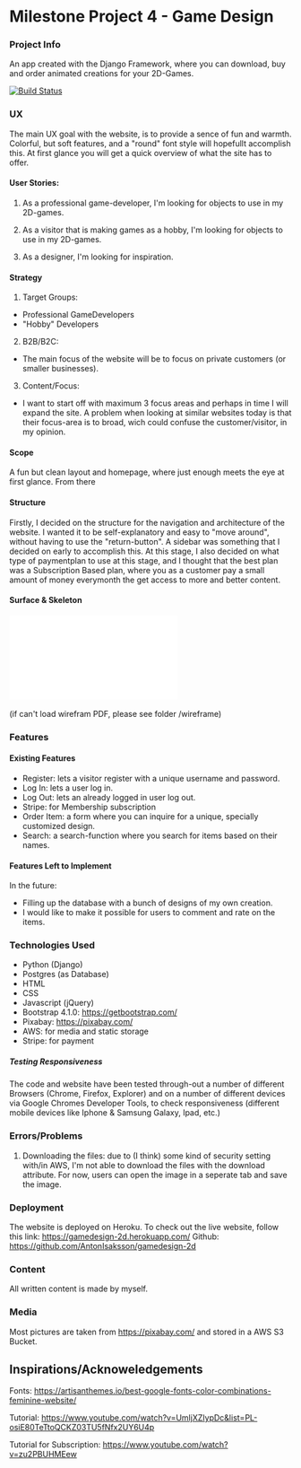 # Milestone Project 4 - Game Design

### Project Info ### 
An app created with the Django Framework, where you can download, buy and order animated creations for your 2D-Games.

[![Build Status](https://travis-ci.org/AntonIsaksson/gamedesign-2d.svg?branch=master)](https://travis-ci.org/AntonIsaksson/gamedesign-2d)



### UX ###

The main UX goal with the website, is to provide a sence of fun and warmth. Colorful, but soft features, and a "round" font style will hopefullt accomplish this. At first glance you will get a quick overview of what the site has to offer.


#### User Stories: ####

1.	As a professional game-developer, I'm looking for objects to use in my 2D-games.  

2.	As a visitor that is making games as a hobby, I'm looking for objects to use in my 2D-games.

3.	As a designer, I'm looking for inspiration.                

#### Strategy ####

1. Target Groups:
-  Professional GameDevelopers
-  "Hobby" Developers
2. B2B/B2C:
-  The main focus of the website will be to focus on private customers (or smaller businesses).
3. Content/Focus:
-  I want to start off with maximum 3 focus areas and perhaps in time I will expand the site. A problem when looking at similar websites today is that their focus-area is to broad, wich could confuse the customer/visitor, in my opinion. 

#### Scope ####

A fun but clean layout and homepage, where just enough meets the eye at first glance. From there 

#### Structure ####

Firstly, I decided on the structure for the navigation and architecture of the website. I wanted it to be self-explanatory and easy to "move around", without having to use the "return-button". A sidebar was something that I decided on early to accomplish this. At this stage, I also decided on what type of paymentplan to use at this stage, and I thought that the best plan was a Subscription Based plan, where you as a customer pay a small amount of money everymonth the get access to more and better content.  

#### Surface & Skeleton ####

![Wireframe](/wireframe/MileStoneProject4-WireFrame.pdf)

(if can't load wirefram PDF, please see folder /wireframe)


### Features ###

#### Existing Features ####

-   Register: lets a visitor register with a unique username and password. 
-	Log In: lets a user log in.
-	Log Out: lets an already logged in user log out.
-	Stripe: for Membership subscription
-	Order Item: a form where you can inquire for a unique, specially customized design. 
-   Search: a search-function where you search for items based on their names.



#### Features Left to Implement ####

In the future:
- Filling up the database with a bunch of designs of my own creation.
- I would like to make it possible for users to comment and rate on the items. 

### Technologies Used ###

-   Python (Django)
-   Postgres (as Database)
-	HTML
-	CSS
-   Javascript (jQuery)
-	Bootstrap 4.1.0: https://getbootstrap.com/
-	Pixabay: https://pixabay.com/
-   AWS: for media and static storage
-   Stripe: for payment



##### Testing Responsiveness #####
The code and website have been tested through-out a number of different Browsers (Chrome, Firefox, Explorer) and on a number of different devices via Google Chromes Developer Tools, to check responsiveness (different mobile devices like Iphone & Samsung Galaxy, Ipad, etc.) 


### Errors/Problems ### 

1. Downloading the files: due to (I think) some kind of security setting with/in AWS, I'm not able to download the files with the download attribute. For now, users can open the image in a seperate tab and save the image. 

### Deployment ###

The website is deployed on Heroku. To check out the live website, follow this link: https://gamedesign-2d.herokuapp.com/
Github: https://github.com/AntonIsaksson/gamedesign-2d 

### Content ###

All written content is made by myself.

### Media ###

Most pictures are taken from https://pixabay.com/ and stored in a AWS S3 Bucket. 


## Inspirations/Acknoweledgements

Fonts: https://artisanthemes.io/best-google-fonts-color-combinations-feminine-website/

Tutorial: https://www.youtube.com/watch?v=UmljXZIypDc&list=PL-osiE80TeTtoQCKZ03TU5fNfx2UY6U4p

Tutorial for Subscription: https://www.youtube.com/watch?v=zu2PBUHMEew